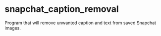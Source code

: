 # snapchat_caption_removal
Program that will remove unwanted caption and text from saved Snapchat images.
